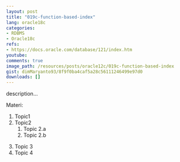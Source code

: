 ```yaml
---
layout: post
title: "019c-function-based-index"
lang: oracle18c
categories:
- RDBMS
- Oracle18c
refs: 
- https://docs.oracle.com/database/121/index.htm
youtube: 
comments: true
image_path: /resources/posts/oracle12c/019c-function-based-index
gist: dimMaryanto93/8f9f0ba4caf5a28c56111246499e97d0
downloads: []
---
```



description...

Materi: 

1. Topic1
2. Topic2
    1. Topic 2.a
    2. Topic 2.b
<!--more-->
3. Topic 3
4. Topic 4